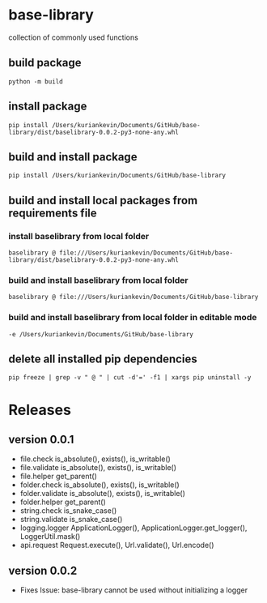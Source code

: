 # base-library
collection of commonly used functions

## build package
`python -m build`
## install package
`pip install /Users/kuriankevin/Documents/GitHub/base-library/dist/baselibrary-0.0.2-py3-none-any.whl`

## build and install package
`pip install /Users/kuriankevin/Documents/GitHub/base-library`

## build and install local packages from requirements file
### install baselibrary from local folder
`baselibrary @ file:///Users/kuriankevin/Documents/GitHub/base-library/dist/baselibrary-0.0.2-py3-none-any.whl`
### build and install baselibrary from local folder
`baselibrary @ file:///Users/kuriankevin/Documents/GitHub/base-library`
### build and install baselibrary from local folder in editable mode
`-e /Users/kuriankevin/Documents/GitHub/base-library`

## delete all installed pip dependencies
`pip freeze | grep -v " @ " | cut -d'=' -f1 | xargs pip uninstall -y`

# Releases
## version 0.0.1
* file.check is_absolute(), exists(), is_writable()
* file.validate is_absolute(), exists(), is_writable()
* file.helper get_parent()
* folder.check is_absolute(), exists(), is_writable()
* folder.validate is_absolute(), exists(), is_writable()
* folder.helper get_parent()
* string.check is_snake_case()
* string.validate is_snake_case()
* logging.logger ApplicationLogger(), ApplicationLogger.get_logger(), LoggerUtil.mask()
* api.request Request.execute(), Url.validate(), Url.encode()
## version 0.0.2
* Fixes Issue: base-library cannot be used without initializing a logger